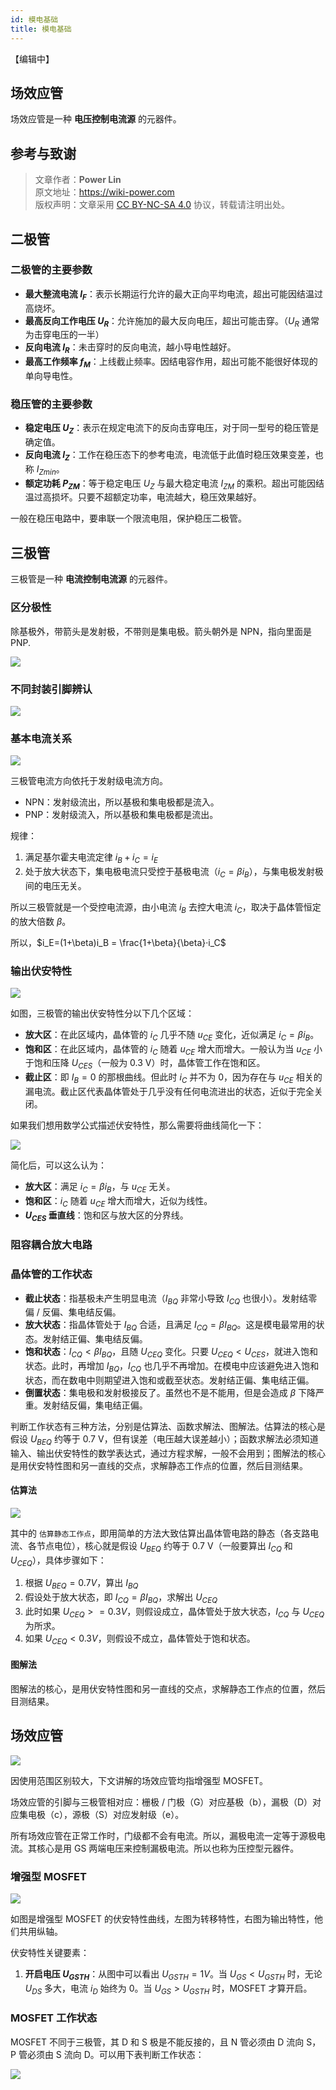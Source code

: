 ```yaml
---
id: 模电基础
title: 模电基础
---
```


【编辑中】

## 场效应管

场效应管是一种 **电压控制电流源** 的元器件。

## 参考与致谢

> 文章作者：**Power Lin**  
> 原文地址：<https://wiki-power.com>  
> 版权声明：文章采用 [CC BY-NC-SA 4.0](https://creativecommons.org/licenses/by/4.0/deed.zh) 协议，转载请注明出处。

## 二极管

### 二极管的主要参数

- **最大整流电流 $I_F$**：表示长期运行允许的最大正向平均电流，超出可能因结温过高烧坏。
- **最高反向工作电压 $U_R$**：允许施加的最大反向电压，超出可能击穿。（$U_R$ 通常为击穿电压的一半）
- **反向电流 $I_R$**：未击穿时的反向电流，越小导电性越好。
- **最高工作频率 $f_M$**：上线截止频率。因结电容作用，超出可能不能很好体现的单向导电性。

### 稳压管的主要参数

- **稳定电压 $U_Z$**：表示在规定电流下的反向击穿电压，对于同一型号的稳压管是确定值。
- **反向电流 $I_Z$**：工作在稳压态下的参考电流，电流低于此值时稳压效果变差，也称 ${I_Z}_{min}$。
- **额定功耗 $P_{ZM}$**：等于稳定电压 $U_Z$ 与最大稳定电流 $I_{ZM}$ 的乘积。超出可能因结温过高损坏。只要不超额定功率，电流越大，稳压效果越好。

一般在稳压电路中，要串联一个限流电阻，保护稳压二极管。

## 三极管

三极管是一种 **电流控制电流源** 的元器件。

### 区分极性

除基极外，带箭头是发射极，不带则是集电极。箭头朝外是 NPN，指向里面是 PNP.

![](https://wiki-media-1253965369.cos.ap-guangzhou.myqcloud.com/img/20210519231240.png)

### 不同封装引脚辨认

![](https://wiki-media-1253965369.cos.ap-guangzhou.myqcloud.com/img/20210519231429.png)

### 基本电流关系

![](https://wiki-media-1253965369.cos.ap-guangzhou.myqcloud.com/img/20210519231648.png)

三极管电流方向依托于发射级电流方向。

- NPN：发射级流出，所以基极和集电极都是流入。
- PNP：发射级流入，所以基极和集电极都是流出。

规律：

1. 满足基尔霍夫电流定律 $i_B + i_C = i_E$
2. 处于放大状态下，集电极电流只受控于基极电流（$i_C = \beta i_B$），与集电极发射极间的电压无关。

所以三极管就是一个受控电流源，由小电流 $i_B$ 去控大电流 $i_C$，取决于晶体管恒定的放大倍数 $\beta$。

所以，$i_E=(1+\beta)i_B = \frac{1+\beta}{\beta}·i_C$

### 输出伏安特性

![](https://wiki-media-1253965369.cos.ap-guangzhou.myqcloud.com/img/20210601095910.png)

如图，三极管的输出伏安特性分以下几个区域：

- **放大区**：在此区域内，晶体管的 $i_C$ 几乎不随 $u_{CE}$ 变化，近似满足 $i_C = \beta i_B$。
- **饱和区**：在此区域内，晶体管的 $i_C$ 随着 $u_{CE}$ 增大而增大。一般认为当 $u_{CE}$ 小于饱和压降 $U_{CES}$（一般为 0.3 V）时，晶体管工作在饱和区。
- **截止区**：即 $I_B = 0$ 的那根曲线。但此时 $i_C$ 并不为 0，因为存在与 $u_{CE}$ 相关的漏电流。截止区代表晶体管处于几乎没有任何电流进出的状态，近似于完全关闭。

如果我们想用数学公式描述伏安特性，那么需要将曲线简化一下：

![](https://wiki-media-1253965369.cos.ap-guangzhou.myqcloud.com/img/20210601100847.png)

简化后，可以这么认为：

- **放大区**：满足 $i_C = \beta i_B$，与 $u_{CE}$ 无关。
- **饱和区**：$i_C$ 随着 $u_{CE}$ 增大而增大，近似为线性。
- **$U_{CES}$ 垂直线**：饱和区与放大区的分界线。

### 阻容耦合放大电路

### 晶体管的工作状态

- **截止状态**：指基极未产生明显电流（$I_{BQ}$ 非常小导致 $I_{CQ}$ 也很小）。发射结零偏 / 反偏、集电结反偏。
- **放大状态**：指晶体管处于 $I_{BQ}$ 合适，且满足 $I_{CQ} = \beta I_{BQ}$。这是模电最常用的状态。发射结正偏、集电结反偏。
- **饱和状态**：$I_{CQ} < \beta I_{BQ}$，且随 $U_{CEQ}$ 变化。只要 $U_{CEQ} < U_{CES}$，就进入饱和状态。此时，再增加 $I_{BQ}$，$I_{CQ}$ 也几乎不再增加。在模电中应该避免进入饱和状态，而在数电中则期望进入饱和或截至状态。发射结正偏、集电结正偏。
- **倒置状态**：集电极和发射极接反了。虽然也不是不能用，但是会造成 $\beta$ 下降严重。发射结反偏，集电结正偏。

判断工作状态有三种方法，分别是估算法、函数求解法、图解法。估算法的核心是假设 $U_{BEQ}$ 约等于 0.7 V，但有误差（电压越大误差越小）；函数求解法必须知道输入、输出伏安特性的数学表达式，通过方程求解，一般不会用到；图解法的核心是用伏安特性图和另一直线的交点，求解静态工作点的位置，然后目测结果。

#### 估算法

![](https://wiki-media-1253965369.cos.ap-guangzhou.myqcloud.com/img/20210601113429.png)

其中的 `估算静态工作点`，即用简单的方法大致估算出晶体管电路的静态（各支路电流、各节点电位），核心就是假设 $U_{BEQ}$ 约等于 0.7 V（一般要算出 $I_{CQ}$ 和 $U_{CEQ}$），具体步骤如下：

1. 根据 $U_{BEQ} = 0.7 V$，算出 $I_{BQ}$
2. 假设处于放大状态，即 $I_{CQ} = \beta I_{BQ}$，求解出 $U_{CEQ}$
3. 此时如果 $U_{CEQ} >= 0.3 V$，则假设成立，晶体管处于放大状态，$I_{CQ}$ 与 $U_{CEQ}$ 为所求。
4. 如果 $U_{CEQ} < 0.3 V$，则假设不成立，晶体管处于饱和状态。

#### 图解法

图解法的核心，是用伏安特性图和另一直线的交点，求解静态工作点的位置，然后目测结果。

## 场效应管

![](https://wiki-media-1253965369.cos.ap-guangzhou.myqcloud.com/img/20210602163957.png)

因使用范围区别较大，下文讲解的场效应管均指增强型 MOSFET。

场效应管的引脚与三极管相对应：栅极 / 门极（G）对应基极（b），漏极（D）对应集电极（c），源极（S）对应发射级（e）。

所有场效应管在正常工作时，门级都不会有电流。所以，漏极电流一定等于源极电流。其核心是用 GS 两端电压来控制漏极电流。所以也称为压控型元器件。

### 增强型 MOSFET

![](https://wiki-media-1253965369.cos.ap-guangzhou.myqcloud.com/img/20210602194252.png)

如图是增强型 MOSFET 的伏安特性曲线，左图为转移特性，右图为输出特性，他们共用纵轴。

伏安特性关键要素：

1. **开启电压 $U_{GSTH}$**：从图中可以看出 $U_{GSTH} = 1 V$。当 $U_{GS} < U_{GSTH}$ 时，无论 $U_{DS}$ 多大，电流 $i_D$ 始终为 0。当 $U_{GS} > U_{GSTH}$ 时，MOSFET 才算开启。

### MOSFET 工作状态

MOSFET 不同于三极管，其 D 和 S 极是不能反接的，且 N 管必须由 D 流向 S，P 管必须由 S 流向 D。可以用下表判断工作状态：

![](https://wiki-media-1253965369.cos.ap-guangzhou.myqcloud.com/img/20210602210930.png)


